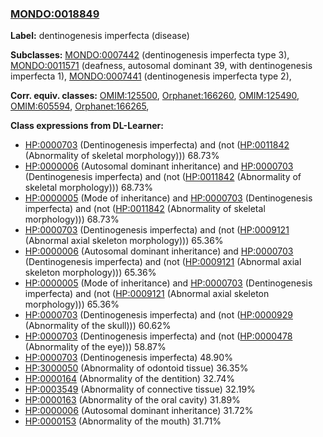 
### [MONDO:0018849](http://purl.obolibrary.org/obo/MONDO_0018849)
**Label:** dentinogenesis imperfecta (disease)

**Subclasses:** [MONDO:0007442](http://purl.obolibrary.org/obo/MONDO_0007442) (dentinogenesis imperfecta type 3), [MONDO:0011571](http://purl.obolibrary.org/obo/MONDO_0011571) (deafness, autosomal dominant 39, with dentinogenesis imperfecta 1), [MONDO:0007441](http://purl.obolibrary.org/obo/MONDO_0007441) (dentinogenesis imperfecta type 2), 

**Corr. equiv. classes:** [OMIM:125500](http://purl.obolibrary.org/obo/OMIM_125500), [Orphanet:166260](http://www.orpha.net/ORDO/Orphanet_166260), [OMIM:125490](http://purl.obolibrary.org/obo/OMIM_125490), [OMIM:605594](http://purl.obolibrary.org/obo/OMIM_605594), [Orphanet:166265](http://www.orpha.net/ORDO/Orphanet_166265), 

**Class expressions from DL-Learner:**

- [HP:0000703](http://purl.obolibrary.org/obo/HP_0000703) (Dentinogenesis imperfecta) and (not ([HP:0011842](http://purl.obolibrary.org/obo/HP_0011842) (Abnormality of skeletal morphology))) 68.73%
- [HP:0000006](http://purl.obolibrary.org/obo/HP_0000006) (Autosomal dominant inheritance) and [HP:0000703](http://purl.obolibrary.org/obo/HP_0000703) (Dentinogenesis imperfecta) and (not ([HP:0011842](http://purl.obolibrary.org/obo/HP_0011842) (Abnormality of skeletal morphology))) 68.73%
- [HP:0000005](http://purl.obolibrary.org/obo/HP_0000005) (Mode of inheritance) and [HP:0000703](http://purl.obolibrary.org/obo/HP_0000703) (Dentinogenesis imperfecta) and (not ([HP:0011842](http://purl.obolibrary.org/obo/HP_0011842) (Abnormality of skeletal morphology))) 68.73%
- [HP:0000703](http://purl.obolibrary.org/obo/HP_0000703) (Dentinogenesis imperfecta) and (not ([HP:0009121](http://purl.obolibrary.org/obo/HP_0009121) (Abnormal axial skeleton morphology))) 65.36%
- [HP:0000006](http://purl.obolibrary.org/obo/HP_0000006) (Autosomal dominant inheritance) and [HP:0000703](http://purl.obolibrary.org/obo/HP_0000703) (Dentinogenesis imperfecta) and (not ([HP:0009121](http://purl.obolibrary.org/obo/HP_0009121) (Abnormal axial skeleton morphology))) 65.36%
- [HP:0000005](http://purl.obolibrary.org/obo/HP_0000005) (Mode of inheritance) and [HP:0000703](http://purl.obolibrary.org/obo/HP_0000703) (Dentinogenesis imperfecta) and (not ([HP:0009121](http://purl.obolibrary.org/obo/HP_0009121) (Abnormal axial skeleton morphology))) 65.36%
- [HP:0000703](http://purl.obolibrary.org/obo/HP_0000703) (Dentinogenesis imperfecta) and (not ([HP:0000929](http://purl.obolibrary.org/obo/HP_0000929) (Abnormality of the skull))) 60.62%
- [HP:0000703](http://purl.obolibrary.org/obo/HP_0000703) (Dentinogenesis imperfecta) and (not ([HP:0000478](http://purl.obolibrary.org/obo/HP_0000478) (Abnormality of the eye))) 58.87%
- [HP:0000703](http://purl.obolibrary.org/obo/HP_0000703) (Dentinogenesis imperfecta) 48.90%
- [HP:3000050](http://purl.obolibrary.org/obo/HP_3000050) (Abnormality of odontoid tissue) 36.35%
- [HP:0000164](http://purl.obolibrary.org/obo/HP_0000164) (Abnormality of the dentition) 32.74%
- [HP:0003549](http://purl.obolibrary.org/obo/HP_0003549) (Abnormality of connective tissue) 32.19%
- [HP:0000163](http://purl.obolibrary.org/obo/HP_0000163) (Abnormality of the oral cavity) 31.89%
- [HP:0000006](http://purl.obolibrary.org/obo/HP_0000006) (Autosomal dominant inheritance) 31.72%
- [HP:0000153](http://purl.obolibrary.org/obo/HP_0000153) (Abnormality of the mouth) 31.71%


